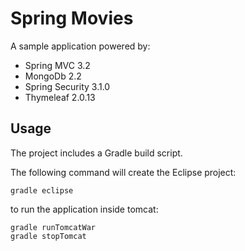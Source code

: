 Spring Movies
=============

A sample application powered by:

* Spring MVC 3.2
* MongoDb 2.2
* Spring Security 3.1.0
* Thymeleaf 2.0.13

Usage
-----

The project includes a Gradle build script. 

The following command will create the Eclipse project:

    gradle eclipse

to run the application inside tomcat:

    gradle runTomcatWar
    gradle stopTomcat

